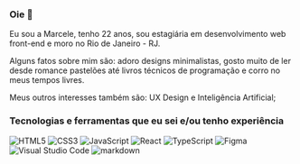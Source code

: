### Oie 👋

Eu sou a Marcele, tenho 22 anos, sou estagiária em desenvolvimento web front-end e moro no Rio de Janeiro - RJ.

Alguns fatos sobre mim são: adoro designs minimalistas, gosto muito de ler desde romance pastelões até livros técnicos de programação e corro no meus tempos livres.

Meus outros interesses também são: UX Design e Inteligência Artificial;

### Tecnologias e ferramentas que eu sei e/ou tenho experiência
<img alt="HTML5" src="https://img.shields.io/badge/html5%20-%23E34F26.svg?&style=for-the-badge&logo=html5&logoColor=white"/>
<img alt="CSS3" src="https://img.shields.io/badge/css3%20-%231572B6.svg?&style=for-the-badge&logo=css3&logoColor=white"/>
<img alt="JavaScript" src="https://img.shields.io/badge/javascript%20-%23323330.svg?&style=for-the-badge&logo=javascript&logoColor=%23F7DF1E"/>
<img alt="React" src="https://img.shields.io/badge/react%20-%2320232a.svg?&style=for-the-badge&logo=react&logoColor=%2361DAFB"/> 
<img alt="TypeScript" src="https://img.shields.io/badge/typescript%20-%23007ACC.svg?&style=for-the-badge&logo=typescript&logoColor=white"/>
<img alt="Figma" src="https://img.shields.io/badge/figma%20-%23F24E1E.svg?&style=for-the-badge&logo=figma&logoColor=white"/>
<img alt="Visual Studio Code" src="https://img.shields.io/badge/Visual%20Studio%20Code-0078d7.svg?&style=for-the-badge&logo=visual-studio-code&logoColor=white"/>
<img alt="markdown" src="https://img.shields.io/badge/Markdown-000000?style=for-the-badge&logo=markdown&logoColor=white"/>
